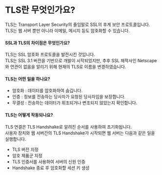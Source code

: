 # TLS란 무엇인가요?

TLS는 Transport Layer Security의 줄임말로 SSL의 후계 보안 프로토콜입니다.  
TLS는 웹 서버 뿐만 아니라 이메일, 메시지 등도 암호화할 수 있습니다.

#### SSL과 TLS의 차이점은 무엇인가요?

TLS는 SSL 암호화 프로토콜을 발전시킨 것입니다.  
TLS는 SSL 3.1 버전을 기반으로 개발이 시작되었지만, 추후 SSL 제작사인 Netscape와 연관이 없음을 알리기 위해 현재의 TLS로 이름을 변경하였습니다.

#### TLS는 어떤 일을 하나요?

- 암호화 : 데이터를 암호화하여 숨깁니다.
- 인증 : 정보를 전송하는 당사자가 요청된 당사자임을 보장합니다.
- 무결성 : 전송하는 데이터가 위조되거나 변조되지 않았는지 확인합니다.

#### TLS는 어떻게 작동되나요?

TLS 연결은 TLS Handshake로 알려진 순서를 사용하여 초기화됩니다.  
사용자 장치와 웹 서버간의 TLS Handshake가 시작되면 웹 서버는 다음과 같은 일을 실행합니다.

- TLS 버전 지정
- 암호 제품군 지정
- TLS 인증서를 사용하여 서버의 신원 인증
- Handshake 종료 후 암호화할 세션 키 생성
